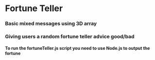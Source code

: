 # Fortune Teller

### Basic mixed messages using 3D array

### Giving users a random fortune teller advice good/bad

#### To run the fortuneTeller.js script you need to use Node.js to output the fortune
